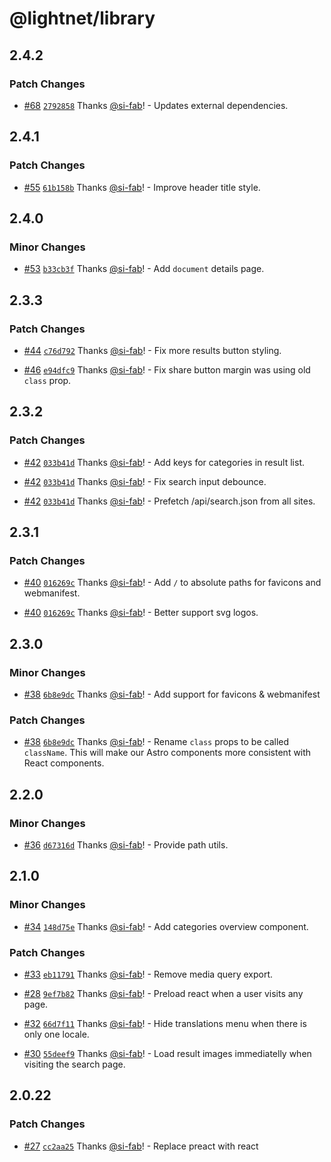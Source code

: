 # @lightnet/library

## 2.4.2

### Patch Changes

- [#68](https://github.com/LightNetDev/lightnet-library/pull/68) [`2792858`](https://github.com/LightNetDev/lightnet-library/commit/2792858d4bb3bc6589f563c86ff6d35ce19a48e7) Thanks [@si-fab](https://github.com/si-fab)! - Updates external dependencies.

## 2.4.1

### Patch Changes

- [#55](https://github.com/LightNetDev/lightnet-library/pull/55) [`61b158b`](https://github.com/LightNetDev/lightnet-library/commit/61b158ba4e3ceccb955f838e1adededfd889cbb0) Thanks [@si-fab](https://github.com/si-fab)! - Improve header title style.

## 2.4.0

### Minor Changes

- [#53](https://github.com/LightNetDev/lightnet-library/pull/53) [`b33cb3f`](https://github.com/LightNetDev/lightnet-library/commit/b33cb3f01aee824b45a7ca362d414dd2b8731073) Thanks [@si-fab](https://github.com/si-fab)! - Add `document` details page.

## 2.3.3

### Patch Changes

- [#44](https://github.com/LightNetDev/lightnet-library/pull/44) [`c76d792`](https://github.com/LightNetDev/lightnet-library/commit/c76d79257efa98e4eaf78ef7aa4e49d4d31b586d) Thanks [@si-fab](https://github.com/si-fab)! - Fix more results button styling.

- [#46](https://github.com/LightNetDev/lightnet-library/pull/46) [`e94dfc9`](https://github.com/LightNetDev/lightnet-library/commit/e94dfc9cbc97b20dbdf9eac25d56e6dec1c97c37) Thanks [@si-fab](https://github.com/si-fab)! - Fix share button margin was using old `class` prop.

## 2.3.2

### Patch Changes

- [#42](https://github.com/LightNetDev/lightnet-library/pull/42) [`033b41d`](https://github.com/LightNetDev/lightnet-library/commit/033b41dacd9d6247dd182099848b23e33482f0a8) Thanks [@si-fab](https://github.com/si-fab)! - Add keys for categories in result list.

- [#42](https://github.com/LightNetDev/lightnet-library/pull/42) [`033b41d`](https://github.com/LightNetDev/lightnet-library/commit/033b41dacd9d6247dd182099848b23e33482f0a8) Thanks [@si-fab](https://github.com/si-fab)! - Fix search input debounce.

- [#42](https://github.com/LightNetDev/lightnet-library/pull/42) [`033b41d`](https://github.com/LightNetDev/lightnet-library/commit/033b41dacd9d6247dd182099848b23e33482f0a8) Thanks [@si-fab](https://github.com/si-fab)! - Prefetch /api/search.json from all sites.

## 2.3.1

### Patch Changes

- [#40](https://github.com/LightNetDev/lightnet-library/pull/40) [`016269c`](https://github.com/LightNetDev/lightnet-library/commit/016269c6532b282551b689e434ff62af4fc31574) Thanks [@si-fab](https://github.com/si-fab)! - Add `/` to absolute paths for favicons and webmanifest.

- [#40](https://github.com/LightNetDev/lightnet-library/pull/40) [`016269c`](https://github.com/LightNetDev/lightnet-library/commit/016269c6532b282551b689e434ff62af4fc31574) Thanks [@si-fab](https://github.com/si-fab)! - Better support svg logos.

## 2.3.0

### Minor Changes

- [#38](https://github.com/LightNetDev/lightnet-library/pull/38) [`6b8e9dc`](https://github.com/LightNetDev/lightnet-library/commit/6b8e9dc997ef3c3cc5d02bbcceb7592d78c4f32d) Thanks [@si-fab](https://github.com/si-fab)! - Add support for favicons & webmanifest

### Patch Changes

- [#38](https://github.com/LightNetDev/lightnet-library/pull/38) [`6b8e9dc`](https://github.com/LightNetDev/lightnet-library/commit/6b8e9dc997ef3c3cc5d02bbcceb7592d78c4f32d) Thanks [@si-fab](https://github.com/si-fab)! - Rename `class` props to be called `className`. This will make our Astro components more consistent with React components.

## 2.2.0

### Minor Changes

- [#36](https://github.com/LightNetDev/lightnet-library/pull/36) [`d67316d`](https://github.com/LightNetDev/lightnet-library/commit/d67316da049dd0477dda901cacefac8a8e7db3cd) Thanks [@si-fab](https://github.com/si-fab)! - Provide path utils.

## 2.1.0

### Minor Changes

- [#34](https://github.com/LightNetDev/lightnet-library/pull/34) [`148d75e`](https://github.com/LightNetDev/lightnet-library/commit/148d75e602fe9b065cc9f984a7650e988baf400f) Thanks [@si-fab](https://github.com/si-fab)! - Add categories overview component.

### Patch Changes

- [#33](https://github.com/LightNetDev/lightnet-library/pull/33) [`eb11791`](https://github.com/LightNetDev/lightnet-library/commit/eb11791d2df3473d788c18876826f6eb0d150ad0) Thanks [@si-fab](https://github.com/si-fab)! - Remove media query export.

- [#28](https://github.com/LightNetDev/lightnet-library/pull/28) [`9ef7b82`](https://github.com/LightNetDev/lightnet-library/commit/9ef7b829484b279433cb2bd993de928dc7d86038) Thanks [@si-fab](https://github.com/si-fab)! - Preload react when a user visits any page.

- [#32](https://github.com/LightNetDev/lightnet-library/pull/32) [`66d7f11`](https://github.com/LightNetDev/lightnet-library/commit/66d7f11ddd93eb9aa84e0d0f56f72a5c52daaa1b) Thanks [@si-fab](https://github.com/si-fab)! - Hide translations menu when there is only one locale.

- [#30](https://github.com/LightNetDev/lightnet-library/pull/30) [`55deef9`](https://github.com/LightNetDev/lightnet-library/commit/55deef90e13048ac08aecd7c3b1799f9d7ed2a65) Thanks [@si-fab](https://github.com/si-fab)! - Load result images immediatelly when visiting the search page.

## 2.0.22

### Patch Changes

- [#27](https://github.com/LightNetDev/lightnet-library/pull/27) [`cc2aa25`](https://github.com/LightNetDev/lightnet-library/commit/cc2aa25d83547091072d9d963804b057bef4c488) Thanks [@si-fab](https://github.com/si-fab)! - Replace preact with react

